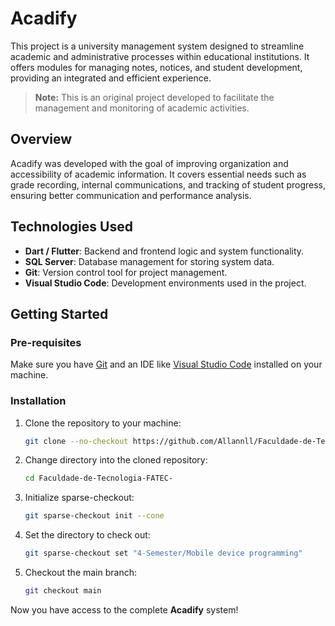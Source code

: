 # Acadify

This project is a university management system designed to streamline academic and administrative processes within educational institutions. It offers modules for managing notes, notices, and student development, providing an integrated and efficient experience.

> **Note:** This is an original project developed to facilitate the management and monitoring of academic activities.

## Overview

Acadify was developed with the goal of improving organization and accessibility of academic information. It covers essential needs such as grade recording, internal communications, and tracking of student progress, ensuring better communication and performance analysis.

## Technologies Used

- **Dart / Flutter**: Backend and frontend logic and system functionality.
- **SQL Server**: Database management for storing system data.
- **Git**: Version control tool for project management.
- **Visual Studio Code**: Development environments used in the project.

## Getting Started

### Pre-requisites

Make sure you have [Git](https://git-scm.com/) and an IDE like [Visual Studio Code](https://code.visualstudio.com/) installed on your machine.

### Installation

1. Clone the repository to your machine:
    ```bash
    git clone --no-checkout https://github.com/Allannll/Faculdade-de-Tecnologia-FATEC-.git
    ```
2. Change directory into the cloned repository:
    ```bash
    cd Faculdade-de-Tecnologia-FATEC-
    ```
3. Initialize sparse-checkout:
    ```bash
    git sparse-checkout init --cone
    ```
4. Set the directory to check out:
    ```bash
    git sparse-checkout set "4-Semester/Mobile device programming"
    ```
5. Checkout the main branch:
    ```bash
    git checkout main
    ```

Now you have access to the complete **Acadify** system!

